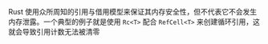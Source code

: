 Rust 使用众所周知的引用与借用模型来保证其内存安全性，但不代表它不会发生内存泄露。一个典型的例子就是使用 `Rc<T>` 配合 `RefCell<T>` 来创建循环引用，这就会导致引用计数无法被清零